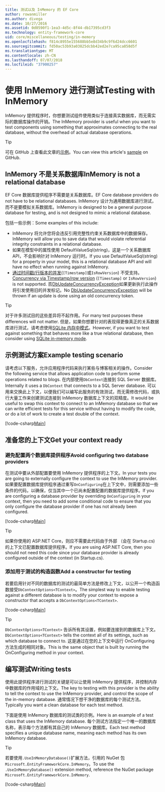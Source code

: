 ```yaml
---
title: 测试以及 InMemory 的 EF Core
author: rowanmiller
ms.author: divega
ms.date: 10/27/2016
ms.assetid: 0d0590f1-1ea3-4d5c-8f44-db17395cd3f3
ms.technology: entity-framework-core
uid: core/miscellaneous/testing/in-memory
ms.openlocfilehash: f814c8955e155688bb5e8d34b9c9f6d24dcc6601
ms.sourcegitcommit: fd50ac53b93a03825dcbb42ed2e7ca95ca858d5f
ms.translationtype: MT
ms.contentlocale: zh-CN
ms.lasthandoff: 07/07/2018
ms.locfileid: "37900257"
---
```

# <a name="testing-with-inmemory"></a><span data-ttu-id="a310b-102">使用 InMemory 进行测试</span><span class="sxs-lookup"><span data-stu-id="a310b-102">Testing with InMemory</span></span>

<span data-ttu-id="a310b-103">InMemory 提供程序时，你想要测试组件使用类似于连接真实数据库，而无需实际的数据库操作的开销。</span><span class="sxs-lookup"><span data-stu-id="a310b-103">The InMemory provider is useful when you want to test components using something that approximates connecting to the real database, without the overhead of actual database operations.</span></span>

> [!TIP]  
> <span data-ttu-id="a310b-104">可在 GitHub 上查看此文章的[示例](https://github.com/aspnet/EntityFramework.Docs/tree/master/samples/core/Miscellaneous/Testing)。</span><span class="sxs-lookup"><span data-stu-id="a310b-104">You can view this article's [sample](https://github.com/aspnet/EntityFramework.Docs/tree/master/samples/core/Miscellaneous/Testing) on GitHub.</span></span>

## <a name="inmemory-is-not-a-relational-database"></a><span data-ttu-id="a310b-105">InMemory 不是关系数据库</span><span class="sxs-lookup"><span data-stu-id="a310b-105">InMemory is not a relational database</span></span>

<span data-ttu-id="a310b-106">EF Core 数据库提供程序不需要是关系数据库。</span><span class="sxs-lookup"><span data-stu-id="a310b-106">EF Core database providers do not have to be relational databases.</span></span> <span data-ttu-id="a310b-107">InMemory 设计为通用数据库进行测试，而不是要模拟关系数据库。</span><span class="sxs-lookup"><span data-stu-id="a310b-107">InMemory is designed to be a general purpose database for testing, and is not designed to mimic a relational database.</span></span>

<span data-ttu-id="a310b-108">包括一些示例：</span><span class="sxs-lookup"><span data-stu-id="a310b-108">Some examples of this include:</span></span>

* <span data-ttu-id="a310b-109">InMemory 将允许您将会违反引用完整性约束关系数据库中的数据保存。</span><span class="sxs-lookup"><span data-stu-id="a310b-109">InMemory will allow you to save data that would violate referential integrity constraints in a relational database.</span></span>
* <span data-ttu-id="a310b-110">如果在模型中的属性使用 DefaultValueSql(string)，这是一个关系数据库 API，不会影响针对 InMemory 运行时。</span><span class="sxs-lookup"><span data-stu-id="a310b-110">If you use DefaultValueSql(string) for a property in your model, this is a relational database API and will have no effect when running against InMemory.</span></span>
* <span data-ttu-id="a310b-111">[通过时间戳/行版本的并发](xref:core/modeling/concurrency#timestamprow-version)(`[Timestamp]`或`IsRowVersion`) 不受支持。</span><span class="sxs-lookup"><span data-stu-id="a310b-111">[Concurrency via Timestamp/row version](xref:core/modeling/concurrency#timestamprow-version) (`[Timestamp]` or `IsRowVersion`) is not supported.</span></span> <span data-ttu-id="a310b-112">否[DbUpdateConcurrencyException](https://docs.microsoft.com/dotnet/api/microsoft.entityframeworkcore.dbupdateconcurrencyexception)如果更新执行此操作将引发使用旧的并发标记。</span><span class="sxs-lookup"><span data-stu-id="a310b-112">No [DbUpdateConcurrencyException](https://docs.microsoft.com/dotnet/api/microsoft.entityframeworkcore.dbupdateconcurrencyexception) will be thrown if an update is done using an old concurrency token.</span></span>

> [!TIP]  
> <span data-ttu-id="a310b-113">对于许多测试目的这些差异将不起作用。</span><span class="sxs-lookup"><span data-stu-id="a310b-113">For many test purposes these differences will not matter.</span></span> <span data-ttu-id="a310b-114">但是，如果你想要针对的表现得更像真正的关系数据库进行测试，请考虑使用[SQLite 内存中模式](sqlite.md)。</span><span class="sxs-lookup"><span data-stu-id="a310b-114">However, if you want to test against something that behaves more like a true relational database, then consider using [SQLite in-memory mode](sqlite.md).</span></span>

## <a name="example-testing-scenario"></a><span data-ttu-id="a310b-115">示例测试方案</span><span class="sxs-lookup"><span data-stu-id="a310b-115">Example testing scenario</span></span>

<span data-ttu-id="a310b-116">请考虑以下服务，允许应用程序代码来执行某些与博客相关的操作。</span><span class="sxs-lookup"><span data-stu-id="a310b-116">Consider the following service that allows application code to perform some operations related to blogs.</span></span> <span data-ttu-id="a310b-117">在内部使用`DbContext`连接到 SQL Server 数据库。</span><span class="sxs-lookup"><span data-stu-id="a310b-117">Internally it uses a `DbContext` that connects to a SQL Server database.</span></span> <span data-ttu-id="a310b-118">可以用来交换此上下文，以便我们可以编写此服务的有效测试，而无需修改代码，或执行大量工作来创建测试连接到 InMemory 数据库上下文的双精度。</span><span class="sxs-lookup"><span data-stu-id="a310b-118">It would be useful to swap this context to connect to an InMemory database so that we can write efficient tests for this service without having to modify the code, or do a lot of work to create a test double of the context.</span></span>

[!code-csharp[Main](../../../../samples/core/Miscellaneous/Testing/BusinessLogic/BlogService.cs)]

## <a name="get-your-context-ready"></a><span data-ttu-id="a310b-119">准备您的上下文</span><span class="sxs-lookup"><span data-stu-id="a310b-119">Get your context ready</span></span>

### <a name="avoid-configuring-two-database-providers"></a><span data-ttu-id="a310b-120">避免配置两个数据库提供程序</span><span class="sxs-lookup"><span data-stu-id="a310b-120">Avoid configuring two database providers</span></span>

<span data-ttu-id="a310b-121">在测试中要从外部配置要使用 InMemory 提供程序的上下文。</span><span class="sxs-lookup"><span data-stu-id="a310b-121">In your tests you are going to externally configure the context to use the InMemory provider.</span></span> <span data-ttu-id="a310b-122">如果要配置数据库提供程序通过重写`OnConfiguring`在上下文中，则需要添加一些条件的代码，以确保，仅当其中一个已尚未配置配置的数据库提供程序。</span><span class="sxs-lookup"><span data-stu-id="a310b-122">If you are configuring a database provider by overriding `OnConfiguring` in your context, then you need to add some conditional code to ensure that you only configure the database provider if one has not already been configured.</span></span>

[!code-csharp[Main](../../../../samples/core/Miscellaneous/Testing/BusinessLogic/BloggingContext.cs#OnConfiguring)]

> [!TIP]  
> <span data-ttu-id="a310b-123">如果你使用的 ASP.NET Core，则应不需要此代码由于外部 （会在 Startup.cs) 的上下文已配置数据库提供程序。</span><span class="sxs-lookup"><span data-stu-id="a310b-123">If you are using ASP.NET Core, then you should not need this code since your database provider is already configured outside of the context (in Startup.cs).</span></span>

### <a name="add-a-constructor-for-testing"></a><span data-ttu-id="a310b-124">添加用于测试的构造函数</span><span class="sxs-lookup"><span data-stu-id="a310b-124">Add a constructor for testing</span></span>

<span data-ttu-id="a310b-125">若要启用针对不同的数据库的测试的最简单方法是修改上下文，以公开一个构造函数接受`DbContextOptions<TContext>`。</span><span class="sxs-lookup"><span data-stu-id="a310b-125">The simplest way to enable testing against a different database is to modify your context to expose a constructor that accepts a `DbContextOptions<TContext>`.</span></span>

[!code-csharp[Main](../../../../samples/core/Miscellaneous/Testing/BusinessLogic/BloggingContext.cs#Constructors)]

> [!TIP]  
> <span data-ttu-id="a310b-126">`DbContextOptions<TContext>` 告诉所有其设置，例如要连接到的数据库上下文。</span><span class="sxs-lookup"><span data-stu-id="a310b-126">`DbContextOptions<TContext>` tells the context all of its settings, such as which database to connect to.</span></span> <span data-ttu-id="a310b-127">这是通过在您的上下文中运行 OnConfiguring 方法生成的相同对象。</span><span class="sxs-lookup"><span data-stu-id="a310b-127">This is the same object that is built by running the OnConfiguring method in your context.</span></span>

## <a name="writing-tests"></a><span data-ttu-id="a310b-128">编写测试</span><span class="sxs-lookup"><span data-stu-id="a310b-128">Writing tests</span></span>

<span data-ttu-id="a310b-129">使用此提供程序进行测试的关键是可以让使用 InMemory 提供程序，并控制内存中数据库的作用域的上下文。</span><span class="sxs-lookup"><span data-stu-id="a310b-129">The key to testing with this provider is the ability to tell the context to use the InMemory provider, and control the scope of the in-memory database.</span></span> <span data-ttu-id="a310b-130">通常情况下想干净的数据库的每个测试方法。</span><span class="sxs-lookup"><span data-stu-id="a310b-130">Typically you want a clean database for each test method.</span></span>

<span data-ttu-id="a310b-131">下面是使用 InMemory 数据库的测试类的示例。</span><span class="sxs-lookup"><span data-stu-id="a310b-131">Here is an example of a test class that uses the InMemory database.</span></span> <span data-ttu-id="a310b-132">每个测试方法指定一个唯一的数据库名称，表示每个方法都有其自己的 InMemory 数据库。</span><span class="sxs-lookup"><span data-stu-id="a310b-132">Each test method specifies a unique database name, meaning each method has its own InMemory database.</span></span>

>[!TIP]
> <span data-ttu-id="a310b-133">若要使用`.UseInMemoryDatabase()`扩展方法，引用的 NuGet 包`Microsoft.EntityFrameworkCore.InMemory`。</span><span class="sxs-lookup"><span data-stu-id="a310b-133">To use the `.UseInMemoryDatabase()` extension method, reference the NuGet package `Microsoft.EntityFrameworkCore.InMemory`.</span></span>

[!code-csharp[Main](../../../../samples/core/Miscellaneous/Testing/TestProject/InMemory/BlogServiceTests.cs)]

